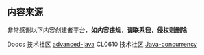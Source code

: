 
## 内容来源

非常感谢以下内容创建者平台，**如内容违规，请联系我，侵权则删除**

Doocs 技术社区 [advanced-java](https://github.com/doocs/advanced-java)
CL0610 技术社区 [Java-concurrency](https://github.com/CL0610/Java-concurrency)




